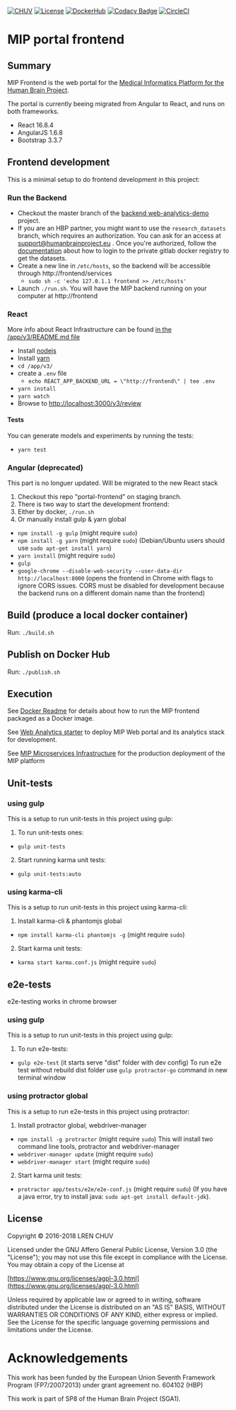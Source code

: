 [![CHUV](https://img.shields.io/badge/CHUV-LREN-AF4C64.svg)](https://www.unil.ch/lren/en/home.html) [![License](https://img.shields.io/badge/license-AGPL--3.0-blue.svg)](https://www.gnu.org/licenses/agpl-3.0.html) [![DockerHub](https://img.shields.io/badge/docker-hbpmip%2Fportal--frontend-008bb8.svg)](https://hub.docker.com/r/hbpmip/portal-frontend/) [![Codacy Badge](https://api.codacy.com/project/badge/Grade/9143f566eca64ffbb06258c61fb64ea0)](https://www.codacy.com/app/hbp-mip/portal-frontend?utm_source=github.com&utm_medium=referral&utm_content=LREN-CHUV/portal-frontend&utm_campaign=Badge_Grade) [![CircleCI](https://circleci.com/gh/LREN-CHUV/portal-frontend/tree/master.svg?style=svg)](https://circleci.com/gh/LREN-CHUV/portal-frontend/tree/master)

# MIP portal frontend

## Summary

MIP Frontend is the web portal for the [Medical Informatics Platform for the Human Brain Project](https://hbpmedical.github.io/).

The portal is currently beeing migrated from Angular to React, and runs on both frameworks.

- React 16.8.4
- AngularJS 1.6.8
- Bootstrap 3.3.7

## Frontend development

This is a minimal setup to do frontend development in this project:

### Run the Backend

- Checkout the master branch of the [backend web-analytics-demo](https://github.com/LREN-CHUV/web-analytics-demo) project.
- If you are an HBP partner, you might want to use the `research_datasets` branch, which requires an authorization. You can ask for an access at support@humanbrainproject.eu . Once you're authorized, follow the [documentation](https://github.com/LREN-CHUV/web-analytics-demo/tree/research_datasets) about how to login to the private gitlab docker registry to get the datasets.
- Create a new line in `/etc/hosts`, so the backend will be accessible through http://frontend/services
  - `sudo sh -c 'echo 127.0.1.1 frontend >> /etc/hosts'`
- Launch `./run.sh`. You will have the MIP backend running on your computer at http://frontend

### React

More info about React Infrastructure can be found [in the /app/v3/README.md file](./app/v3/README.md)

- Install [nodejs](https://nodejs.org)
- Install [yarn](https://yarnpkg.com/en/)
- `cd /app/v3/`
- create a `.env` file
  - `echo REACT_APP_BACKEND_URL = \"http://frontend\" | tee .env`
- `yarn install`
- `yarn watch`
- Browse to [http://localhost:3000/v3/review](http://localhost:3000/v3/review)

#### Tests

You can generate models and experiments by running the tests:

- `yarn test`

### Angular (deprecated)

This part is no longuer updated. Will be migrated to the new React stack

1. Checkout this repo "portal-frontend" on staging branch.
2. There is two way to start the development frontend:
3. Either by docker, `./run.sh`
4. Or manually install gulp & yarn global

- `npm install -g gulp` (might require `sudo`)
- `npm install -g yarn` (might require `sudo`) (Debian/Ubuntu users should use `sudo apt-get install yarn`)
- `yarn install` (might require `sudo`)
- `gulp`
- `google-chrome --disable-web-security --user-data-dir http://localhost:8000` (opens the frontend in Chrome with flags to ignore CORS issues. CORS must be disabled for development because the backend runs on a different domain name than the frontend)

## Build (produce a local docker container)

Run: `./build.sh`

## Publish on Docker Hub

Run: `./publish.sh`

## Execution

See [Docker Readme](docker/README.md) for details about how to run the MIP frontend packaged as a Docker image.

See [Web Analytics starter](https://github.com/HBPMedical/web-analytics-demo) to deploy MIP Web portal and its analytics stack for development.

See [MIP Microservices Infrastructure](https://github.com/HBPMedical/mip-microservices-infrastructure) for the production deployment of the MIP platform

## Unit-tests

### using gulp

This is a setup to run unit-tests in this project using gulp:

1. To run unit-tests ones:

- `gulp unit-tests`

2. Start running karma unit tests:

- `gulp unit-tests:auto`

### using karma-cli

This is a setup to run unit-tests in this project using karma-cli:

1. Install karma-cli & phantomjs global

- `npm install karma-cli phantomjs -g` (might require `sudo`)

2. Start karma unit tests:

- `karma start karma.conf.js` (might require `sudo`)

## e2e-tests

e2e-testing works in chrome browser

### using gulp

This is a setup to run unit-tests in this project using gulp:

1. To run e2e-tests:

- `gulp e2e-test` (it starts serve "dist" folder with dev config)
  To run e2e test without rebuild dist folder use `gulp protractor-go` command in new terminal window

### using protractor global

This is a setup to run e2e-tests in this project using protractor:

1. Install protractor global, webdriver-manager

- `npm install -g protractor` (might require `sudo`) This will install two command line tools, protractor and webdriver-manager
- `webdriver-manager update` (might require `sudo`)
- `webdriver-manager start` (might require `sudo`)

2. Start karma unit tests:

- `protractor app/tests/e2e/e2e-conf.js` (might require `sudo`)
  (If you have a java error, try to install java: `sudo apt-get install default-jdk`).

## License

Copyright © 2016-2018 LREN CHUV

Licensed under the GNU Affero General Public License, Version 3.0 (the "License");
you may not use this file except in compliance with the License.
You may obtain a copy of the License at

[https://www.gnu.org/licenses/agpl-3.0.html](https://www.gnu.org/licenses/agpl-3.0.html)

Unless required by applicable law or agreed to in writing, software
distributed under the License is distributed on an "AS IS" BASIS,
WITHOUT WARRANTIES OR CONDITIONS OF ANY KIND, either express or implied.
See the License for the specific language governing permissions and
limitations under the License.

# Acknowledgements

This work has been funded by the European Union Seventh Framework Program (FP7/2007­2013) under grant agreement no. 604102 (HBP)

This work is part of SP8 of the Human Brain Project (SGA1).
